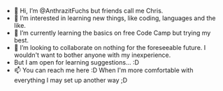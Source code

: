 - 👋 Hi, I’m @AnthrazitFuchs but friends call me Chris.
- 👀 I’m interested in learning new things, like coding, languages and the like.
- 🌱 I’m currently learning the basics on free Code Camp but trying my best.
- 💞️ I’m looking to collaborate on nothing for the foreseeable future. I wouldn't want to bother anyone with my inexperience.
- But I am open for learning suggestions... :D 
- 📫 You can reach me here :D When I'm more comfortable with everything I may set up another way ;D

<!---
AnthrazitFuchs/AnthrazitFuchs is a ✨ special ✨ repository because its `README.md` (this file) appears on your GitHub profile.
You can click the Preview link to take a look at your changes.
--->
